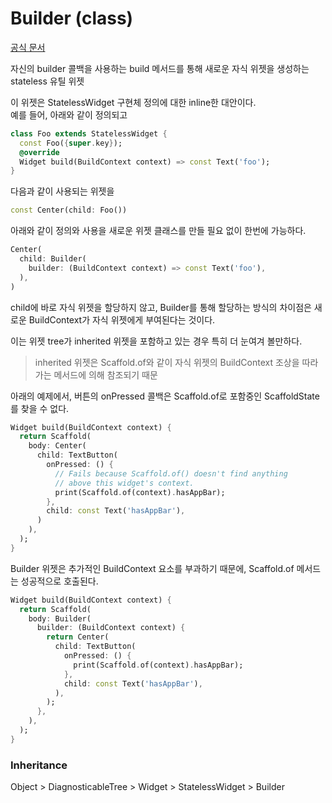 # Builder (class)
[공식 문서](https://api.flutter.dev/flutter/widgets/Builder-class.html)

자신의 builder 콜백을 사용하는 build 메서드를 통해 새로운 자식 위젯을 생성하는 stateless 유틸 위젯

이 위젯은 StatelessWidget 구현체 정의에 대한 inline한 대안이다.  
예를 들어, 아래와 같이 정의되고
```dart
class Foo extends StatelessWidget {
  const Foo({super.key});
  @override
  Widget build(BuildContext context) => const Text('foo');
}
```
다음과 같이 사용되는 위젯을
```dart
const Center(child: Foo())
```
아래와 같이 정의와 사용을 새로운 위젯 클래스를 만들 필요 없이 한번에 가능하다.
```dart
Center(
  child: Builder(
    builder: (BuildContext context) => const Text('foo'),
  ),
)
``` 

child에 바로 자식 위젯을 할당하지 않고, Builder를 통해 할당하는 방식의 차이점은 새로운 BuildContext가 자식 위젯에게 부여된다는 것이다.  

이는 위젯 tree가 inherited 위젯을 포함하고 있는 경우 특히 더 눈여겨 볼만하다.
> inherited 위젯은 Scaffold.of와 같이 자식 위젯의 BuildContext 조상을 따라가는 메서드에 의해 참조되기 때문

아래의 예제에서, 버튼의 onPressed 콜백은 Scaffold.of로 포함중인 ScaffoldState를 찾을 수 없다.
```dart
Widget build(BuildContext context) {
  return Scaffold(
    body: Center(
      child: TextButton(
        onPressed: () {
          // Fails because Scaffold.of() doesn't find anything
          // above this widget's context.
          print(Scaffold.of(context).hasAppBar);
        },
        child: const Text('hasAppBar'),
      )
    ),
  );
}
```

Builder 위젯은 추가적인 BuildContext 요소를 부과하기 때문에, Scaffold.of 메서드는 성공적으로 호출된다.
```dart
Widget build(BuildContext context) {
  return Scaffold(
    body: Builder(
      builder: (BuildContext context) {
        return Center(
          child: TextButton(
            onPressed: () {
              print(Scaffold.of(context).hasAppBar);
            },
            child: const Text('hasAppBar'),
          ),
        );
      },
    ),
  );
}
```

### Inheritance
Object > DiagnosticableTree > Widget > StatelessWidget > Builder